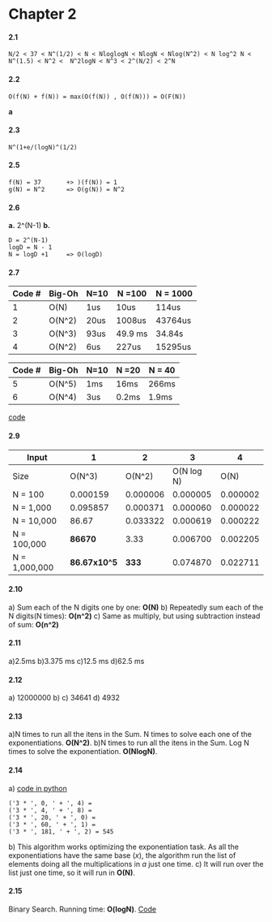 # Chapter 2

#### 2.1

```
N/2 < 37 < N^(1/2) < N < NloglogN < NlogN < Nlog(N^2) < N log^2 N < N^(1.5) < N^2 <  N^2logN < N^3 < 2^(N/2) < 2^N
```

#### 2.2
```
O(f(N) + f(N)) = max(O(f(N)) , O(f(N))) = O(F(N))
```
**a**

#### 2.3
`N^(1+e/(logN)^(1/2)`

#### 2.5
```
f(N) = 37       +> )(f(N)) = 1
g(N) = N^2      => O(g(N)) = N^2
```

#### 2.6

**a.** 2^(N-1)
**b.**
```
D = 2^(N-1)
logD = N - 1
N = logD +1     => O(logD)
```

#### 2.7

| Code # | Big-Oh | N=10 | N =100  | N = 1000 |
| ------ | ------ | ---- | ------- | -------- |
| 1      | O(N)   | 1us  | 10us    | 114us    |
| 2      | O(N^2) | 20us | 1008us  | 43764us  |
| 3      | O(N^3) | 93us | 49.9 ms | 34.84s   |
| 4      | O(N^2) | 6us  | 227us   | 15295us  |

| Code # | Big-Oh | N=10 | N =20 | N = 40 |
| ------ | ------ | ---- | ----- | ------ |
| 5      | O(N^5) | 1ms  | 16ms  | 266ms  |
| 6      | O(N^4) | 3us  | 0.2ms | 1.9ms  |

[code](./27.py)

#### 2.9

| Input         | 1              | 2        | 3          | 4        |
| ------------- | -------------- | -------- | ---------- | -------- |
| Size          | O(N^3)         | O(N^2)   | O(N log N) | O(N)     |
| N = 100       | 0.000159       | 0.000006 | 0.000005   | 0.000002 |
| N = 1,000     | 0.095857       | 0.000371 | 0.000060   | 0.000022 |
| N = 10,000    | 86.67          | 0.033322 | 0.000619   | 0.000222 |
| N = 100,000   | **86670**      | 3.33     | 0.006700   | 0.002205 |
| N = 1,000,000 | **86.67x10^5** | **333**  | 0.074870   | 0.022711 |

#### 2.10

a) Sum each of the N digits one by one: **O(N)**
b) Repeatedly sum each of the N digits(N times): **O(n^2)**
c) Same as multiply, but using subtraction instead of sum: **O(n^2)**

#### 2.11

a)2.5ms
b)3.375 ms
c)12.5 ms
d)62.5 ms

#### 2.12

a) 12000000
b) 
c) 34641
d) 4932

#### 2.13

a)N times to run all the itens in the Sum. N times to solve each one of the exponentiations. 
**O(N^2)**.
b)N times to run all the itens in the Sum. Log N times to solve the exponentiation. **O(NlogN)**.

#### 2.14

a) [code in python](./214.py)
```
('3 * ', 0, ' + ', 4) =
('3 * ', 4, ' + ', 8) =
('3 * ', 20, ' + ', 0) =
('3 * ', 60, ' + ', 1) = 
('3 * ', 181, ' + ', 2) = 545
```
b) This algorithm works optimizing the exponentiation task. As all the exponentiations have the same base (*x*), the algorithm run the list of elements doing all the multiplications in *a* just one time.
c) It will run over the list just one time, so it will run in **O(N)**.

#### 2.15 
Binary Search. Running time: **O(logN)**. [Code](./215.py)